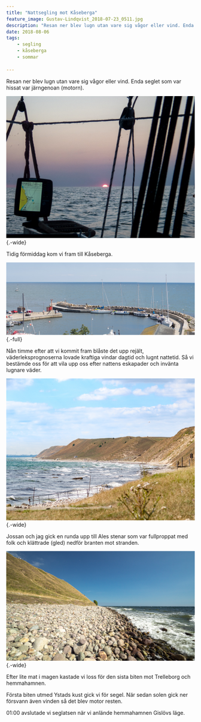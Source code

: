 ```yaml
---
title: "Nattsegling mot Kåseberga"
feature_image: Gustav-Lindqvist_2018-07-23_0511.jpg
description: "Resan ner blev lugn utan vare sig vågor eller vind. Enda seglet som var hissat var järngenoan (motorn)."
date: 2018-08-06
tags:
    - segling
    - kåseberga
    - sommar
    
---
```


Resan ner blev lugn utan vare sig vågor eller vind. Enda seglet som var hissat var järngenoan (motorn).

![En soluppgång över havet sett fårn en segelbåt. I förgrunden syns några tampar och en GPS-navigator.](_JOS0563.jpg "Bild från soluppgången över Hanöbukten av [Josefine Nilsson](http://josefinenilsson.se)"){.-wide}

Tidig förmiddag kom vi fram till Kåseberga.

![Hamnen i Kåseberga](Gustav-Lindqvist_2018-07-23_0488-Pano.jpg){.-full}

Nån timme efter att vi kommit fram blåste det upp rejält, väderleksprognoserna lovade kraftiga vindar dagtid och lugnt nattetid. Så vi bestämde oss för att vila upp oss efter nattens eskapader och invänta lugnare väder.

![Vågor som slår in mot den steniga stranden, till höger om stranden sträcker sig sandbankarna vid Kåseberga högt över vattnet.](Gustav-Lindqvist_2018-07-23_0511.jpg){.-wide}

Jossan och jag gick en runda upp till Ales stenar som var fullproppat med folk och klättrade (gled) nedför branten mot stranden.

![En bild på den steniga stranden i Kåseberga. Bilden är tagen så att stenstrandens övre kant och horisonten bildar en linje i mitten av bilden. Bankarna och vattenkanten bildar en linje som går från den övre vänstra hörner ned till det högre hörnet.](Gustav-Lindqvist_2018-07-23_0521.jpg){.-wide}

Efter lite mat i magen kastade vi loss för den sista biten mot Trelleborg och hemmahamnen.

Första biten utmed Ystads kust gick vi för segel. När sedan solen gick ner försvann även vinden så det blev motor resten.

01:00 avslutade vi seglatsen när vi anlände hemmahamnen Gislövs läge.
